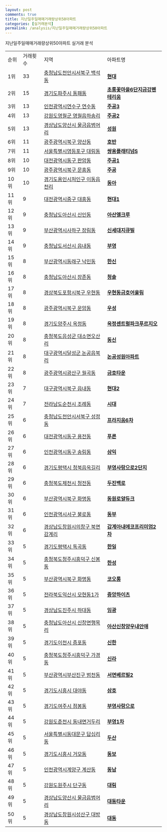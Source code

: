 ```yaml
---
layout: post
comments: true
title: 지난일주일매매거래량상위50아파트
categories: [실거래분석]
permalink: /analysis/지난일주일매매거래량상위50아파트
---
```


지난일주일매매거래량상위50아파트 실거래 분석

<table>
  <tr>
    <td>순위</td>
    <td>거래횟수</td>
    <td>지역</td>
    <td>아파트명</td>
  </tr>

  <tr>
    <td>1위</td>
    <td>33</td>
    <td><a href="/apt/충청남도천안시서북구백석동">충청남도천안시서북구 백석동</a></td>
    <td colspan="4" style="font-weight: bold;"><a href="/apt/충청남도천안시서북구백석동현대">현대</a></td>
  </tr>

  <tr>
    <td>2위</td>
    <td>15</td>
    <td><a href="/apt/경기도파주시동패동">경기도파주시 동패동</a></td>
    <td colspan="4" style="font-weight: bold;"><a href="/apt/경기도파주시동패동초롱꽃마을6단지금강펜테리움">초롱꽃마을6단지금강펜테리움</a></td>
  </tr>

  <tr>
    <td>3위</td>
    <td>13</td>
    <td><a href="/apt/인천광역시연수구연수동">인천광역시연수구 연수동</a></td>
    <td colspan="4" style="font-weight: bold;"><a href="/apt/인천광역시연수구연수동주공3">주공3</a></td>
  </tr>

  <tr>
    <td>4위</td>
    <td>13</td>
    <td><a href="/apt/강원도영월군영월읍하송리">강원도영월군 영월읍하송리</a></td>
    <td colspan="4" style="font-weight: bold;"><a href="/apt/강원도영월군영월읍하송리주공2">주공2</a></td>
  </tr>

  <tr>
    <td>5위</td>
    <td>13</td>
    <td><a href="/apt/경상남도양산시물금읍범어리">경상남도양산시 물금읍범어리</a></td>
    <td colspan="4" style="font-weight: bold;"><a href="/apt/경상남도양산시물금읍범어리성원">성원</a></td>
  </tr>

  <tr>
    <td>6위</td>
    <td>11</td>
    <td><a href="/apt/광주광역시북구양산동">광주광역시북구 양산동</a></td>
    <td colspan="4" style="font-weight: bold;"><a href="/apt/광주광역시북구양산동호반">호반</a></td>
  </tr>

  <tr>
    <td>7위</td>
    <td>11</td>
    <td><a href="/apt/서울특별시영등포구대림동">서울특별시영등포구 대림동</a></td>
    <td colspan="4" style="font-weight: bold;"><a href="/apt/서울특별시영등포구대림동쌍용플래티넘S">쌍용플래티넘S</a></td>
  </tr>

  <tr>
    <td>8위</td>
    <td>10</td>
    <td><a href="/apt/대전광역시동구판암동">대전광역시동구 판암동</a></td>
    <td colspan="4" style="font-weight: bold;"><a href="/apt/대전광역시동구판암동주공1">주공1</a></td>
  </tr>

  <tr>
    <td>9위</td>
    <td>10</td>
    <td><a href="/apt/광주광역시북구문흥동">광주광역시북구 문흥동</a></td>
    <td colspan="4" style="font-weight: bold;"><a href="/apt/광주광역시북구문흥동주공">주공</a></td>
  </tr>

  <tr>
    <td>10위</td>
    <td>10</td>
    <td><a href="/apt/경기도용인시처인구이동읍천리">경기도용인시처인구 이동읍천리</a></td>
    <td colspan="4" style="font-weight: bold;"><a href="/apt/경기도용인시처인구이동읍천리동아">동아</a></td>
  </tr>

  <tr>
    <td>11위</td>
    <td>9</td>
    <td><a href="/apt/대전광역시중구대흥동">대전광역시중구 대흥동</a></td>
    <td colspan="4" style="font-weight: bold;"><a href="/apt/대전광역시중구대흥동현대1">현대1</a></td>
  </tr>

  <tr>
    <td>12위</td>
    <td>9</td>
    <td><a href="/apt/충청남도아산시신인동">충청남도아산시 신인동</a></td>
    <td colspan="4" style="font-weight: bold;"><a href="/apt/충청남도아산시신인동아산엘크루">아산엘크루</a></td>
  </tr>

  <tr>
    <td>13위</td>
    <td>9</td>
    <td><a href="/apt/부산광역시사하구장림동">부산광역시사하구 장림동</a></td>
    <td colspan="4" style="font-weight: bold;"><a href="/apt/부산광역시사하구장림동신세대지큐빌">신세대지큐빌</a></td>
  </tr>

  <tr>
    <td>14위</td>
    <td>9</td>
    <td><a href="/apt/충청남도서산시읍내동">충청남도서산시 읍내동</a></td>
    <td colspan="4" style="font-weight: bold;"><a href="/apt/충청남도서산시읍내동부영">부영</a></td>
  </tr>

  <tr>
    <td>15위</td>
    <td>8</td>
    <td><a href="/apt/부산광역시동래구낙민동">부산광역시동래구 낙민동</a></td>
    <td colspan="4" style="font-weight: bold;"><a href="/apt/부산광역시동래구낙민동한신">한신</a></td>
  </tr>

  <tr>
    <td>16위</td>
    <td>8</td>
    <td><a href="/apt/충청남도아산시장존동">충청남도아산시 장존동</a></td>
    <td colspan="4" style="font-weight: bold;"><a href="/apt/충청남도아산시장존동청솔">청솔</a></td>
  </tr>

  <tr>
    <td>17위</td>
    <td>8</td>
    <td><a href="/apt/경상북도포항시북구우현동">경상북도포항시북구 우현동</a></td>
    <td colspan="4" style="font-weight: bold;"><a href="/apt/경상북도포항시북구우현동우현동금호어울림">우현동금호어울림</a></td>
  </tr>

  <tr>
    <td>18위</td>
    <td>8</td>
    <td><a href="/apt/광주광역시북구운암동">광주광역시북구 운암동</a></td>
    <td colspan="4" style="font-weight: bold;"><a href="/apt/광주광역시북구운암동우성">우성</a></td>
  </tr>

  <tr>
    <td>19위</td>
    <td>8</td>
    <td><a href="/apt/경기도양주시옥정동">경기도양주시 옥정동</a></td>
    <td colspan="4" style="font-weight: bold;"><a href="/apt/경기도양주시옥정동옥정센트럴파크푸르지오">옥정센트럴파크푸르지오</a></td>
  </tr>

  <tr>
    <td>20위</td>
    <td>8</td>
    <td><a href="/apt/충청북도음성군대소면오산리">충청북도음성군 대소면오산리</a></td>
    <td colspan="4" style="font-weight: bold;"><a href="/apt/충청북도음성군대소면오산리동신">동신</a></td>
  </tr>

  <tr>
    <td>21위</td>
    <td>8</td>
    <td><a href="/apt/대구광역시달성군논공읍북리">대구광역시달성군 논공읍북리</a></td>
    <td colspan="4" style="font-weight: bold;"><a href="/apt/대구광역시달성군논공읍북리논공성원아파트">논공성원아파트</a></td>
  </tr>

  <tr>
    <td>22위</td>
    <td>8</td>
    <td><a href="/apt/광주광역시광산구월곡동">광주광역시광산구 월곡동</a></td>
    <td colspan="4" style="font-weight: bold;"><a href="/apt/광주광역시광산구월곡동금호타운">금호타운</a></td>
  </tr>

  <tr>
    <td>23위</td>
    <td>7</td>
    <td><a href="/apt/대구광역시북구읍내동">대구광역시북구 읍내동</a></td>
    <td colspan="4" style="font-weight: bold;"><a href="/apt/대구광역시북구읍내동현대2">현대2</a></td>
  </tr>

  <tr>
    <td>24위</td>
    <td>7</td>
    <td><a href="/apt/전라남도순천시조례동">전라남도순천시 조례동</a></td>
    <td colspan="4" style="font-weight: bold;"><a href="/apt/전라남도순천시조례동시대">시대</a></td>
  </tr>

  <tr>
    <td>25위</td>
    <td>6</td>
    <td><a href="/apt/충청남도천안시서북구성정동">충청남도천안시서북구 성정동</a></td>
    <td colspan="4" style="font-weight: bold;"><a href="/apt/충청남도천안시서북구성정동프라지움6차">프라지움6차</a></td>
  </tr>

  <tr>
    <td>26위</td>
    <td>6</td>
    <td><a href="/apt/대전광역시동구용전동">대전광역시동구 용전동</a></td>
    <td colspan="4" style="font-weight: bold;"><a href="/apt/대전광역시동구용전동푸른">푸른</a></td>
  </tr>

  <tr>
    <td>27위</td>
    <td>6</td>
    <td><a href="/apt/인천광역시동구송림동">인천광역시동구 송림동</a></td>
    <td colspan="4" style="font-weight: bold;"><a href="/apt/인천광역시동구송림동삼익">삼익</a></td>
  </tr>

  <tr>
    <td>28위</td>
    <td>6</td>
    <td><a href="/apt/경기도평택시청북읍옥길리">경기도평택시 청북읍옥길리</a></td>
    <td colspan="4" style="font-weight: bold;"><a href="/apt/경기도평택시청북읍옥길리부영사랑으로2단지">부영사랑으로2단지</a></td>
  </tr>

  <tr>
    <td>29위</td>
    <td>6</td>
    <td><a href="/apt/충청북도제천시청전동">충청북도제천시 청전동</a></td>
    <td colspan="4" style="font-weight: bold;"><a href="/apt/충청북도제천시청전동두진백로">두진백로</a></td>
  </tr>

  <tr>
    <td>30위</td>
    <td>6</td>
    <td><a href="/apt/부산광역시북구화명동">부산광역시북구 화명동</a></td>
    <td colspan="4" style="font-weight: bold;"><a href="/apt/부산광역시북구화명동동원로얄듀크">동원로얄듀크</a></td>
  </tr>

  <tr>
    <td>31위</td>
    <td>6</td>
    <td><a href="/apt/인천광역시서구불로동">인천광역시서구 불로동</a></td>
    <td colspan="4" style="font-weight: bold;"><a href="/apt/인천광역시서구불로동동부">동부</a></td>
  </tr>

  <tr>
    <td>32위</td>
    <td>6</td>
    <td><a href="/apt/경상남도창원시의창구북면감계리">경상남도창원시의창구 북면감계리</a></td>
    <td colspan="4" style="font-weight: bold;"><a href="/apt/경상남도창원시의창구북면감계리감계아내에코프리미엄2차">감계아내에코프리미엄2차</a></td>
  </tr>

  <tr>
    <td>33위</td>
    <td>5</td>
    <td><a href="/apt/경기도평택시독곡동">경기도평택시 독곡동</a></td>
    <td colspan="4" style="font-weight: bold;"><a href="/apt/경기도평택시독곡동한일">한일</a></td>
  </tr>

  <tr>
    <td>34위</td>
    <td>5</td>
    <td><a href="/apt/충청북도청주시흥덕구신봉동">충청북도청주시흥덕구 신봉동</a></td>
    <td colspan="4" style="font-weight: bold;"><a href="/apt/충청북도청주시흥덕구신봉동한성">한성</a></td>
  </tr>

  <tr>
    <td>35위</td>
    <td>5</td>
    <td><a href="/apt/부산광역시북구화명동">부산광역시북구 화명동</a></td>
    <td colspan="4" style="font-weight: bold;"><a href="/apt/부산광역시북구화명동코오롱">코오롱</a></td>
  </tr>

  <tr>
    <td>36위</td>
    <td>5</td>
    <td><a href="/apt/전라북도익산시모현동1가">전라북도익산시 모현동1가</a></td>
    <td colspan="4" style="font-weight: bold;"><a href="/apt/전라북도익산시모현동1가중앙하이츠">중앙하이츠</a></td>
  </tr>

  <tr>
    <td>37위</td>
    <td>5</td>
    <td><a href="/apt/경상남도진주시하대동">경상남도진주시 하대동</a></td>
    <td colspan="4" style="font-weight: bold;"><a href="/apt/경상남도진주시하대동임광">임광</a></td>
  </tr>

  <tr>
    <td>38위</td>
    <td>5</td>
    <td><a href="/apt/충청남도아산시신창면행목리">충청남도아산시 신창면행목리</a></td>
    <td colspan="4" style="font-weight: bold;"><a href="/apt/충청남도아산시신창면행목리아산신창양우내안애">아산신창양우내안애</a></td>
  </tr>

  <tr>
    <td>39위</td>
    <td>5</td>
    <td><a href="/apt/경기도이천시증포동">경기도이천시 증포동</a></td>
    <td colspan="4" style="font-weight: bold;"><a href="/apt/경기도이천시증포동신한">신한</a></td>
  </tr>

  <tr>
    <td>40위</td>
    <td>5</td>
    <td><a href="/apt/충청북도청주시흥덕구가경동">충청북도청주시흥덕구 가경동</a></td>
    <td colspan="4" style="font-weight: bold;"><a href="/apt/충청북도청주시흥덕구가경동신라">신라</a></td>
  </tr>

  <tr>
    <td>41위</td>
    <td>5</td>
    <td><a href="/apt/부산광역시부산진구범천동">부산광역시부산진구 범천동</a></td>
    <td colspan="4" style="font-weight: bold;"><a href="/apt/부산광역시부산진구범천동서면베르빌2">서면베르빌2</a></td>
  </tr>

  <tr>
    <td>42위</td>
    <td>5</td>
    <td><a href="/apt/경기도시흥시대야동">경기도시흥시 대야동</a></td>
    <td colspan="4" style="font-weight: bold;"><a href="/apt/경기도시흥시대야동삼호">삼호</a></td>
  </tr>

  <tr>
    <td>43위</td>
    <td>5</td>
    <td><a href="/apt/경기도여주시점봉동">경기도여주시 점봉동</a></td>
    <td colspan="4" style="font-weight: bold;"><a href="/apt/경기도여주시점봉동부영사랑으로">부영사랑으로</a></td>
  </tr>

  <tr>
    <td>44위</td>
    <td>5</td>
    <td><a href="/apt/강원도춘천시동내면거두리">강원도춘천시 동내면거두리</a></td>
    <td colspan="4" style="font-weight: bold;"><a href="/apt/강원도춘천시동내면거두리부영1차">부영1차</a></td>
  </tr>

  <tr>
    <td>45위</td>
    <td>5</td>
    <td><a href="/apt/서울특별시동대문구답십리동">서울특별시동대문구 답십리동</a></td>
    <td colspan="4" style="font-weight: bold;"><a href="/apt/서울특별시동대문구답십리동두산">두산</a></td>
  </tr>

  <tr>
    <td>46위</td>
    <td>5</td>
    <td><a href="/apt/경기도시흥시거모동">경기도시흥시 거모동</a></td>
    <td colspan="4" style="font-weight: bold;"><a href="/apt/경기도시흥시거모동동보">동보</a></td>
  </tr>

  <tr>
    <td>47위</td>
    <td>5</td>
    <td><a href="/apt/인천광역시계양구계산동">인천광역시계양구 계산동</a></td>
    <td colspan="4" style="font-weight: bold;"><a href="/apt/인천광역시계양구계산동동남">동남</a></td>
  </tr>

  <tr>
    <td>48위</td>
    <td>5</td>
    <td><a href="/apt/강원도원주시단구동">강원도원주시 단구동</a></td>
    <td colspan="4" style="font-weight: bold;"><a href="/apt/강원도원주시단구동대림">대림</a></td>
  </tr>

  <tr>
    <td>49위</td>
    <td>5</td>
    <td><a href="/apt/경상남도양산시물금읍범어리">경상남도양산시 물금읍범어리</a></td>
    <td colspan="4" style="font-weight: bold;"><a href="/apt/경상남도양산시물금읍범어리대동타운">대동타운</a></td>
  </tr>

  <tr>
    <td>50위</td>
    <td>5</td>
    <td><a href="/apt/경상남도창원시성산구대방동">경상남도창원시성산구 대방동</a></td>
    <td colspan="4" style="font-weight: bold;"><a href="/apt/경상남도창원시성산구대방동대동">대동</a></td>
  </tr>

</table>
